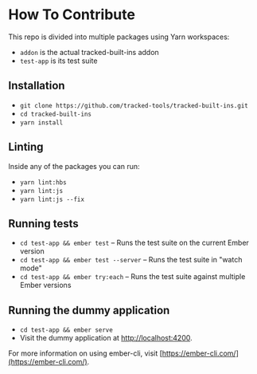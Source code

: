 # How To Contribute

This repo is divided into multiple packages using Yarn workspaces:

- `addon` is the actual tracked-built-ins addon
- `test-app` is its test suite

## Installation

* `git clone https://github.com/tracked-tools/tracked-built-ins.git`
* `cd tracked-built-ins`
* `yarn install`

## Linting

Inside any of the packages you can run:

* `yarn lint:hbs`
* `yarn lint:js`
* `yarn lint:js --fix`

## Running tests

* `cd test-app && ember test` – Runs the test suite on the current Ember version
* `cd test-app && ember test --server` – Runs the test suite in "watch mode"
* `cd test-app && ember try:each` – Runs the test suite against multiple Ember versions

## Running the dummy application

* `cd test-app && ember serve`
* Visit the dummy application at [http://localhost:4200](http://localhost:4200).

For more information on using ember-cli, visit [https://ember-cli.com/](https://ember-cli.com/).
